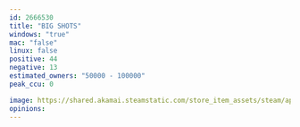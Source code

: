 ```yaml
---
id: 2666530
title: "BIG SHOTS"
windows: "true"
mac: "false"
linux: false
positive: 44
negative: 13
estimated_owners: "50000 - 100000"
peak_ccu: 0

image: https://shared.akamai.steamstatic.com/store_item_assets/steam/apps/2666530/header.jpg?t=1726755768
opinions:
---
```

